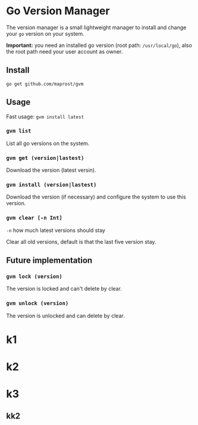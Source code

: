 # Go Version Manager

The version manager is a small lightweight manager to install and change your `go` version on your system.

**Important:** you need an installed go version (root path: `/usr/local/go`), 
also the root path need your user account as owner. 

## Install

`go get github.com/maprost/gvm`

## Usage

Fast usage: `gvm install latest` 

### `gvm list`

List all go versions on the system.

### `gvm get (version|lastest)`

Download the version (latest versin).

### `gvm install (version|lastest)`

Download the version (if necessary) and configure the system to use this version. 

### `gvm clear [-n Int]`

`-n` how much latest versions should stay

Clear all old versions, default is that the last five version stay.

## Future implementation

### `gvm lock (version)`

The version is locked and can't delete by clear.

### `gvm unlock (version)`

The version is unlocked and can delete by clear.

# k1
# k2
# k3
## kk2